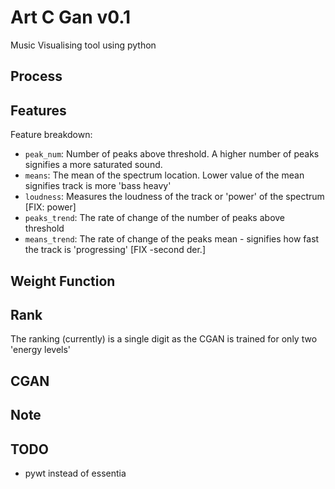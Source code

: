 # Art C Gan v0.1

Music Visualising tool using python

## Process



## Features
Feature breakdown:
- ``peak_num``: Number of peaks above threshold. A higher number of peaks signifies a more saturated sound.
- ``means``: The mean of the spectrum location. Lower value of the mean signifies track is more 'bass heavy'
- ``loudness``: Measures the loudness of the track or 'power' of the spectrum [FIX: power]
- ``peaks_trend``: The rate of change of the number of peaks above threshold
- ``means_trend``: The rate of change of the peaks mean - signifies how fast the track is 'progressing' [FIX -second der.]

## Weight Function

## Rank
The ranking (currently) is a single digit as the CGAN is trained for only two 'energy levels'

## CGAN

## Note

## TODO
- pywt instead of essentia
